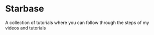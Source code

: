 # Starbase
A collection of tutorials where you can follow through the steps of my videos and tutorials 
